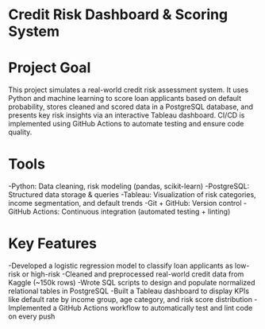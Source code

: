 # Credit Risk Dashboard & Scoring System
# Project Goal
This project simulates a real-world credit risk assessment system. It uses Python and machine learning to score loan applicants based on default probability, stores cleaned and scored data in a PostgreSQL database, and presents key risk insights via an interactive Tableau dashboard. CI/CD is implemented using GitHub Actions to automate testing and ensure code quality.

# Tools
-Python: Data cleaning, risk modeling (pandas, scikit-learn)
-PostgreSQL: Structured data storage & queries
-Tableau: Visualization of risk categories, income segmentation, and default trends
-Git + GitHub: Version control
-GitHub Actions: Continuous integration (automated testing + linting)

# Key Features
-Developed a logistic regression model to classify loan applicants as low-risk or high-risk
-Cleaned and preprocessed real-world credit data from Kaggle (~150k rows)
-Wrote SQL scripts to design and populate normalized relational tables in PostgreSQL
-Built a Tableau dashboard to display KPIs like default rate by income group, age category, and risk score distribution
-Implemented a GitHub Actions workflow to automatically test and lint code on every push